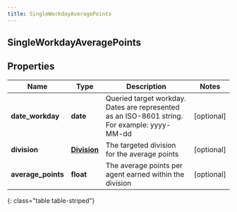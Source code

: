 ```yaml
---
title: SingleWorkdayAveragePoints
---
```

## SingleWorkdayAveragePoints

## Properties

|Name | Type | Description | Notes|
|------------ | ------------- | ------------- | -------------|
| **date_workday** | **date** | Queried target workday. Dates are represented as an ISO-8601 string. For example: yyyy-MM-dd | [optional] |
| **division** | [**Division**](Division.html) | The targeted division for the average points | [optional] |
| **average_points** | **float** | The average points per agent earned within the division | [optional] |
{: class="table table-striped"}


